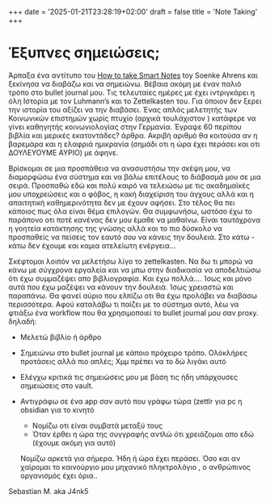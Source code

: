 +++
date = '2025-01-21T23:28:19+02:00'
draft = false
title = 'Note Taking'
+++
# Έξυπνες σημειώσεις;
Άρπαξα ένα αντίτυπο του [How to take Smart Notes](https://www.soenkeahrens.de/en/takesmartnotes) toy Soenke Ahrens και ξεκίνησα να διαβάζω και να σημειώνω. 
Βέβαια ακόμη με έναν παλιό τρόπο στο bullet journal μου. 
Τις τελευταίες ημέρες με έχει ιντριγκάρει η όλη Ιστορία με τον Luhmann’s και το Zettelkasten του. Για όποιον δεν ξερει την ιστορία του αξίζει να την διαβάσει. Ένας απλός μελετητής των Κοινωνικών επιστημών χωρίς πτυχίο (αρχικά τουλάχιστον ) κατάφερε να γίνει καθηγητής κοινωνιολογίας στην Γερμανία. Έγραψε 60 περίπου βιβλία και μερικές εκατοντάδες? άρθρα. Ακριβή αριθμό θα κοιτούσα αν η βαρεμάρα και η ελαφριά ημικρανία (σημάδι οτι η ώρα έχει περάσει και οτι ΔΟΥΛΕΥΟΥΜΕ ΑΥΡΙΟ) με άφηνε. 

Βρίσκομαι σε μια προσπάθεια να ανασυστήσω την σκέψη μου, να διαμορφώσω ένα σύστημα και να βάλω επιτέλους το διάβασμά μου σε μια σειρά. 
Προσπαθώ εδώ και πολύ καιρό να τελειώσω με τις ακαδημαϊκές μου υποχρεώσεις και ο φόβος, η κακή διαχείριση του άγχους αλλά και η απαιτητική καθημερινότητα δεν με έχουν αφήσει.  Στο τέλος θα πει κάποιος πως όλα είναι θέμα επιλογών. Θα συμφωνήσω, ωστόσο έχω το παράπονο οτι ποτέ κανένας δεν μου έμαθε να μαθαίνω. Είναι ταυτόχρονα η γοητεία κατάκτησης της γνώσης αλλά και το πιο δύσκολο να προσπαθείς να πείσεις τον εαυτό σου να κάνεις την δουλειά. Στο κάτω - κάτω δεν έχουμε και καμια ατελείωτη ενέργεια… 

Σκέφτομαι λοιπόν να μελετήσω λίγο το zettelkasten. Να δω τι μπορώ να κάνω με σύγχρονα εργαλεία και να μπω στην διαδικασία να αποδελτιώσω ότι έχω συμμαζέψει απο βιβλιογραφία. Και έχω πολλά.… Ίσως και μόνο αυτά που έχω μαζέψει να κάνουν την δουλειά. Ίσως χρειαστώ και παραπάνω. Θα φανεί αύριο που ελπίζω οτι θα έχω προλάβει να διαβάσω περισσότερα.  Αφού καταλάβω τι παίζει με το σύστημα αυτό, λέω να φτιάξω ένα workflow που θα χρησιμοποιεί το bullet journal μου σαν proxy.  δηλαδή:

*  Μελετώ βιβλίο ή άρθρο
* Σημειώνω στο bullet journal με κάποιο πρόχειρο τρόπο. Ολόκλήρες προτάσεις αλλά πιο απλές; Χμμ πρέπει να το δώ λιγάκι αυτό
* Ελέγχω κριτικά τις σημειώσεις μου με βάση τις ήδη υπάρχουσες σημειώσεις στο vault.
* Αντιγράφω σε ένα  app σαν αυτό που γράφω τώρα (zettlr για pc η obsidian για το κινητό
    * Νομίζω οτι είναι συμβατά μεταξύ τους
  * Όταν έρθει η ώρα της συγγραφής αντλώ ότι χρειάζομαι απο εδώ (έχουμε ακόμη για αυτό)

  Νομίζω αρκετά για σήμερα. Ήδη ή ώρα έχει περάσει. Όσο και αν χαίρομαι το καινούργιο μου μηχανικό πληκτρολόγιο , ο ανθρώπινος οργανισμός έχει όρια..

Sebastian M. aka J4nk5